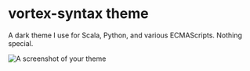 # vortex-syntax theme

A dark theme I use for Scala, Python, and various ECMAScripts. Nothing special.

![A screenshot of your theme](https://f.cloud.github.com/assets/69169/2289498/4c3cb0ec-a009-11e3-8dbd-077ee11741e5.gif)
